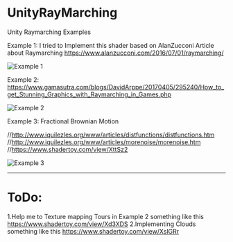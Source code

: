 # UnityRayMarching
Unity Raymarching Examples



Example 1:
I tried to Implement this shader based on AlanZucconi Article about Raymarching
https://www.alanzucconi.com/2016/07/01/raymarching/

![Example 1](https://user-images.githubusercontent.com/16706911/32987100-61e70654-ccf6-11e7-91c3-3f1b9c49e909.gif)

Example 2:
https://www.gamasutra.com/blogs/DavidArppe/20170405/295240/How_to_get_Stunning_Graphics_with_Raymarching_in_Games.php

![Example 2](https://user-images.githubusercontent.com/16706911/33009218-6a4a298e-cdeb-11e7-9fc3-b9875bced101.PNG)

Example 3:
Fractional Brownian Motion

//http://www.iquilezles.org/www/articles/distfunctions/distfunctions.htm
//http://www.iquilezles.org/www/articles/morenoise/morenoise.htm
//https://www.shadertoy.com/view/XttSz2

![Example 3](https://user-images.githubusercontent.com/16706911/33025175-7cbbdaf4-ce22-11e7-9727-dfc65f384117.PNG)


______

# ToDo:

1.Help me to Texture mapping Tours in Example 2 something like this https://www.shadertoy.com/view/Xd3XDS
2.Implementing Clouds something like this https://www.shadertoy.com/view/XslGRr


